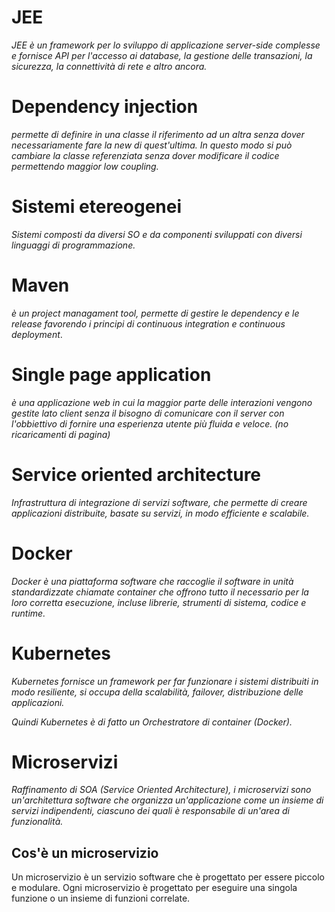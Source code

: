 # JEE

_JEE è un framework per lo sviluppo di applicazione server-side complesse e fornisce API per l'accesso ai database, la gestione delle transazioni, la sicurezza, la connettività di rete e altro ancora._

# Dependency injection

_permette di definire in una classe il riferimento ad un altra senza dover necessariamente fare la new di quest'ultima.
In questo modo si può cambiare la classe referenziata senza dover modificare il codice permettendo maggior low coupling._

# Sistemi etereogenei

_Sistemi composti da diversi SO e da componenti sviluppati con diversi linguaggi di programmazione._

# Maven

_è un project managament tool, permette di gestire le dependency e le release favorendo i principi di continuous integration e continuous deployment_.

# Single page application

_è una applicazione web in cui la maggior parte delle interazioni vengono gestite lato client senza il bisogno di comunicare con il server con l'obbiettivo di fornire una esperienza utente più fluida e veloce. (no ricaricamenti di pagina)_

# Service oriented architecture

_Infrastruttura di integrazione di servizi software, che permette di creare applicazioni distribuite, basate su servizi, in modo efficiente e scalabile._

# Docker

_Docker è una piattaforma software che raccoglie il software in unità standardizzate chiamate container che offrono tutto il necessario per la loro corretta esecuzione, incluse librerie, strumenti di sistema, codice e runtime._

# Kubernetes

_Kubernetes fornisce un framework per far funzionare i sistemi distribuiti in modo resiliente, si occupa della scalabilità, failover, distribuzione delle applicazioni._

_Quindi Kubernetes è di fatto un Orchestratore di container (Docker)._

# Microservizi

_Raffinamento di SOA (Service Oriented Architecture), i microservizi sono un'architettura software che organizza un'applicazione come un insieme di servizi indipendenti, ciascuno dei quali è responsabile di un'area di funzionalità._

## Cos'è un microservizio

Un microservizio è un servizio software che è progettato per essere piccolo e modulare. Ogni microservizio è progettato per eseguire una singola funzione o un insieme di funzioni correlate.
